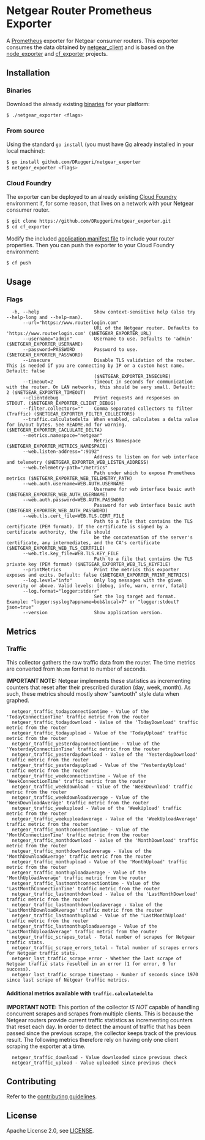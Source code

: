 # Netgear Router Prometheus Exporter

A [Prometheus](https://prometheus.io) exporter for Netgear consumer routers. This exporter consumes the data obtained by [netgear_client](https://github.com/DRuggeri/netgear_client) and is based on the [node_exporter](https://github.com/prometheus/node_exporter) and [cf_exporter](https://github.com/bosh-prometheus/cf_exporter) projects.

## Installation

### Binaries

Download the already existing [binaries](https://github.com/DRuggeri/netgear_exporter/releases) for your platform:

```bash
$ ./netgear_exporter <flags>
```

### From source

Using the standard `go install` (you must have [Go](https://golang.org/) already installed in your local machine):

```bash
$ go install github.com/DRuggeri/netgear_exporter
$ netgear_exporter <flags>
```

### Cloud Foundry

The exporter can be deployed to an already existing [Cloud Foundry](https://www.cloudfoundry.org/) environment if, for some reason, that lives on a network with your Netgear consumer router.

```bash
$ git clone https://github.com/DRuggeri/netgear_exporter.git
$ cd cf_exporter
```

Modify the included [application manifest file](https://github.com/DRuggeri/netgear_exporter/blob/master/manifest.yml) to include your router properties. Then you can push the exporter to your Cloud Foundry environment:

```bash
$ cf push
```


## Usage

### Flags

```
  -h, --help                    Show context-sensitive help (also try --help-long and --help-man).
      --url="https://www.routerlogin.com"  
                                URL of the Netgear router. Defaults to 'https://www.routerlogin.com' ($NETGEAR_EXPORTER_URL)
      --username="admin"        Username to use. Defaults to 'admin' ($NETGEAR_EXPORTER_USERNAME)
      --password=PASSWORD       Password to use. ($NETGEAR_EXPORTER_PASSWORD)
      --insecure                Disable TLS validation of the router. This is needed if you are connecting by IP or a custom host name. Default: false
                                ($NETGEAR_EXPORTER_INSECURE)
      --timeout=2               Timeout in seconds for communication with the router. On LAN networks, this should be very small. Default: 2 ($NETGEAR_EXPORTER_TIMEOUT)
      --clientdebug             Print requests and responses on STDOUT. ($NETGEAR_EXPORTER_CLIENT_DEBUG)
      --filter.collectors=""    Comma separated collectors to filter (Traffic) ($NETGEAR_EXPORTER_FILTER_COLLECTORS)
      --traffic.calculatedelta  When enabled, calculates a delta value for in/out bytes. See README.md for warning. ($NETGEAR_EXPORTER_CACLULATE_DELTA)
      --metrics.namespace="netgear"  
                                Metrics Namespace ($NETGEAR_EXPORTER_METRICS_NAMESPACE)
      --web.listen-address=":9192"  
                                Address to listen on for web interface and telemetry ($NETGEAR_EXPORTER_WEB_LISTEN_ADDRESS)
      --web.telemetry-path="/metrics"  
                                Path under which to expose Prometheus metrics ($NETGEAR_EXPORTER_WEB_TELEMETRY_PATH)
      --web.auth.username=WEB.AUTH.USERNAME  
                                Username for web interface basic auth ($NETGEAR_EXPORTER_WEB_AUTH_USERNAME)
      --web.auth.password=WEB.AUTH.PASSWORD  
                                Password for web interface basic auth ($NETGEAR_EXPORTER_WEB_AUTH_PASSWORD)
      --web.tls.cert_file=WEB.TLS.CERT_FILE  
                                Path to a file that contains the TLS certificate (PEM format). If the certificate is signed by a certificate authority, the file should
                                be the concatenation of the server's certificate, any intermediates, and the CA's certificate ($NETGEAR_EXPORTER_WEB_TLS_CERTFILE)
      --web.tls.key_file=WEB.TLS.KEY_FILE  
                                Path to a file that contains the TLS private key (PEM format) ($NETGEAR_EXPORTER_WEB_TLS_KEYFILE)
      --printMetrics            Print the metrics this exporter exposes and exits. Default: false ($NETGEAR_EXPORTER_PRINT_METRICS)
      --log.level="info"        Only log messages with the given severity or above. Valid levels: [debug, info, warn, error, fatal]
      --log.format="logger:stderr"  
                                Set the log target and format. Example: "logger:syslog?appname=bob&local=7" or "logger:stdout?json=true"
      --version                 Show application version.
```

## Metrics

### Traffic
This collector gathers the raw traffic data from the router. The time metrics are converted from `hh:mm` format to number of seconds.

**IMPORTANT NOTE:** Netgear implements these statistics as incrementing counters that reset after their prescribed duration (day, week, month). As such, these metrics should mostly show "sawtooth" style data when graphed.

```
  netgear_traffic_todayconnectiontime - Value of the 'TodayConnectionTime' traffic metric from the router
  netgear_traffic_todaydownload - Value of the 'TodayDownload' traffic metric from the router
  netgear_traffic_todayupload - Value of the 'TodayUpload' traffic metric from the router
  netgear_traffic_yesterdayconnectiontime - Value of the 'YesterdayConnectionTime' traffic metric from the router
  netgear_traffic_yesterdaydownload - Value of the 'YesterdayDownload' traffic metric from the router
  netgear_traffic_yesterdayupload - Value of the 'YesterdayUpload' traffic metric from the router
  netgear_traffic_weekconnectiontime - Value of the 'WeekConnectionTime' traffic metric from the router
  netgear_traffic_weekdownload - Value of the 'WeekDownload' traffic metric from the router
  netgear_traffic_weekdownloadaverage - Value of the 'WeekDownloadAverage' traffic metric from the router
  netgear_traffic_weekupload - Value of the 'WeekUpload' traffic metric from the router
  netgear_traffic_weekuploadaverage - Value of the 'WeekUploadAverage' traffic metric from the router
  netgear_traffic_monthconnectiontime - Value of the 'MonthConnectionTime' traffic metric from the router
  netgear_traffic_monthdownload - Value of the 'MonthDownload' traffic metric from the router
  netgear_traffic_monthdownloadaverage - Value of the 'MonthDownloadAverage' traffic metric from the router
  netgear_traffic_monthupload - Value of the 'MonthUpload' traffic metric from the router
  netgear_traffic_monthuploadaverage - Value of the 'MonthUploadAverage' traffic metric from the router
  netgear_traffic_lastmonthconnectiontime - Value of the 'LastMonthConnectionTime' traffic metric from the router
  netgear_traffic_lastmonthdownload - Value of the 'LastMonthDownload' traffic metric from the router
  netgear_traffic_lastmonthdownloadaverage - Value of the 'LastMonthDownloadAverage' traffic metric from the router
  netgear_traffic_lastmonthupload - Value of the 'LastMonthUpload' traffic metric from the router
  netgear_traffic_lastmonthuploadaverage - Value of the 'LastMonthUploadAverage' traffic metric from the router
  netgear_traffic_scrapes_total - Total number of scrapes for Netgear traffic stats.
  netgear_traffic_scrape_errors_total - Total number of scrapes errors for Netgear traffic stats.
  netgear_last_traffic_scrape_error - Whether the last scrape of Netgear traffic stats resulted in an error (1 for error, 0 for success).
  netgear_last_traffic_scrape_timestamp - Number of seconds since 1970 since last scrape of Netgear traffic metrics.
```

#### Additional metrics available with `traffic.calculatedelta`

**IMPORTANT NOTE:** This portion of the collector *IS NOT* capable of handling concurrent scrapes and scrapes from multiple clients. This is because the Netgear routers provide current traffic statistics as incrementing counters that reset each day.
In order to detect the amount of traffic that has been passed since the previous scrape, the collector keeps track of the previous result.
The following metrics therefore rely on having only one client scraping the exporter at a time.

```
  netgear_traffic_download - Value downloaded since previous check
  netgear_traffic_upload - Value uploaded since previous check
```

## Contributing

Refer to the [contributing guidelines](https://github.com/DRuggeri/netgear_exporter/blob/master/CONTRIBUTING.md).

## License

Apache License 2.0, see [LICENSE](https://github.com/DRuggeri/netgear_exporter/blob/master/LICENSE).
